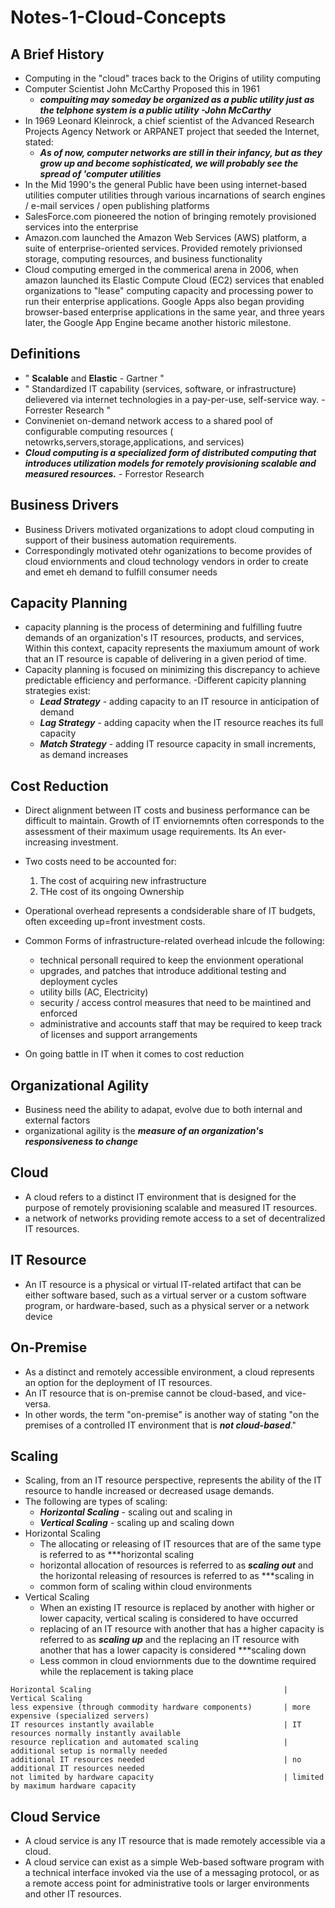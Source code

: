 # Notes-1-Cloud-Concepts
## A Brief History
- Computing in the "cloud" traces back to the Origins of utility computing
- Computer Scientist John McCarthy Proposed this in 1961
  - ***compuiting may someday be organized as a public utility just as the telphone system is a public utility -John McCarthy***
- In 1969 Leonard Kleinrock, a chief scientist of the Advanced Research Projects Agency Network or ARPANET project that seeded the Internet, stated:
  -  ***As of now, computer networks are still in their infancy, but as they grow up and become sophisticated, we will probably see the spread of 'computer utilities***
 - In the Mid 1990's the general Public have been using internet-based utilities computer utilities through various incarnations of search engines / e-mail services / open publishing platforms
- SalesForce.com pioneered the notion of bringing remotely provisioned services into the enterprise
- Amazon.com launched the Amazon Web Services (AWS) platform, a suite of enterprise-oriented services. Provided remotely privionsed storage, computing resources, and business functionality 
- Cloud computing emerged in the commerical arena in 2006, when amazon launched its Elastic Compute Cloud (EC2) services that enabled organizations to "lease" computing capacity and processing power to run their enterprise applications. Google Apps also began providing browser-based enterprise applications in the same year, and three years later, the Google App Engine became another historic milestone.

## Definitions 
- " **Scalable** and **Elastic** - Gartner "
- " Standardized IT capability (services, software, or infrastructure) delievered via internet technologies in a pay-per-use, self-service way. - Forrester Research "
- Convineniet on-demand network access to a shared pool of configurable computing resources ( netowrks,servers,storage,applications, and services)
- ***Cloud computing is a specialized form of distributed computing that introduces utilization models for remotely provisioning scalable and measured resources.*** - Forrestor Research

## Business Drivers 
- Business Drivers  motivated organizations to adopt cloud computing in support of their business automation requirements.
- Correspondingly motivated otehr oganizations to become provides of cloud enviornments and cloud technology vendors in order to create and emet eh demand to fulfill consumer needs

## Capacity Planning
- capacity planning is the process of determining and fulfilling fuutre demands of an organization's IT resources, products, and services, Within this context, capacity represents the maxiumum amount of work that an IT resource is capable of delivering in a given period of time. 
- Capacity planning is focused on minimizing this discrepancy to achieve predictable efficiency and performance.
  -Different capicity planning strategies exist: 
    - ***Lead Strategy*** - adding capacity to an IT resource in anticipation of demand
    - ***Lag Strategy*** - adding capacity when the IT resource reaches its full capacity
    - ***Match Strategy*** - adding IT resource capacity in small increments, as demand increases
    
## Cost Reduction
- Direct alignment between IT costs and business performance can be difficult to maintain. Growth of IT enviornemnts often corresponds to the assessment of their maximum usage requirements. Its An ever-increasing investment.
- Two costs need to be accounted for:
  1. The cost of acquiring new infrastructure
  2. THe cost of its ongoing Ownership
- Operational overhead represents a condsiderable share of IT budgets, often exceeding up=front investment costs.

- Common Forms of infrastructure-related overhead inlcude the following: 
  - technical personall required to keep the envionment operational
  - upgrades, and patches that introduce additional testing and deployment cycles
  - utility bills (AC, Electricity)
  - security / access control measures that need to be maintined and enforced
  - administrative and accounts staff that may be required to keep track of licenses and support arrangements
- On going battle in IT when it comes to cost reduction

## Organizational Agility
- Business need the ability to adapat, evolve due to both internal and external factors
- organizational agility is the ***measure of an organization's responsiveness to change***

## Cloud
- A cloud refers to a distinct IT environment that is designed for the purpose of remotely provisioning scalable and measured IT resources.
- a network of networks providing remote access to a set of decentralized IT resources.

## IT Resource
- An IT resource is a physical or virtual IT-related artifact that can be either software based, such as a virtual server or a custom software program, or hardware-based, such as a physical server or a network device

## On-Premise
- As a distinct and remotely accessible environment, a cloud represents an option for the deployment of IT resources.
- An IT resource that is on-premise cannot be cloud-based, and vice-versa.
- In other words, the term "on-premise" is another way of stating "on the premises of a controlled IT environment that is ***not cloud-based***."

## Scaling
- Scaling, from an IT resource perspective, represents the ability of the IT resource to handle increased or decreased usage demands.
- The following are types of scaling:
  - ***Horizontal Scaling*** - scaling out and scaling in
  -  ***Vertical Scaling*** - scaling up and scaling down
- Horizontal Scaling
  - The allocating or releasing of IT resources that are of the same type is referred to as ***horizontal scaling
  - horizontal allocation of resources is referred to as ***scaling out*** and the horizontal releasing of resources is referred to as ***scaling in
  - common form of scaling within cloud environments
- Vertical Scaling
  - When an existing IT resource is replaced by another with higher or lower capacity, vertical scaling is considered to have occurred
  - replacing of an IT resource with another that has a higher capacity is referred to as ***scaling up*** and the replacing an IT resource with another that has a lower capacity is considered ***scaling down
  - Less common in cloud enviornments due to the downtime required while the replacement is taking place

```
Horizontal Scaling                                           | Vertical Scaling
less expensive (through commodity hardware components)       | more expensive (specialized servers)
IT resources instantly available                             | IT resources normally instantly available
resource replication and automated scaling                   | additional setup is normally needed
additional IT resources needed                               | no additional IT resources needed
not limited by hardware capacity                             | limited by maximum hardware capacity
```
## Cloud Service
- A cloud service is any IT resource that is made remotely accessible via a cloud. 
- A cloud service can exist as a simple Web-based software program with a technical interface invoked via the use of a messaging protocol, or as a remote access point for administrative tools or larger environments and other IT resources. 

